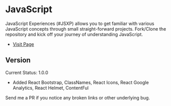 # JavaScript

JavaScript Experiences (#JSXP) allows you to get familiar with various JavaScript concepts through small straight-forward projects. Fork/Clone the repository and kick off your journey of understanding JavaScript.

- [Visit Page](https://jsxp.netlify.app)

## Version

Current Status: 1.0.0

- Added React Bootstrap, ClassNames, React Icons, React Google Analytics, React Helmet, ContentFul

Send me a PR if you notice any broken links or other underlying bug.
